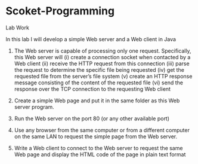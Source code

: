 Scoket-Programming
==================
Lab Work

In this lab I will develop a simple Web server and a Web client in Java

1.	The Web server is capable of processing only one request. Specifically, this Web server will
(i)	create a connection socket when contacted by a Web client
(ii)	receive the HTTP request from this connection
(iii)	parse the request to determine the specific file being requested
(iv)	get the requested file from the server’s file system
(v)	create an HTTP response message consisting of the content of the requested file
(vi)	send the response over the TCP connection to the requesting Web client

2.	Create a simple Web page and put it in the same folder as this Web server program.
3.	Run the Web server on the port 80 (or any other available port)
4.	Use any browser from the same computer or from a different computer on the same LAN to request the simple page from the Web server.
5.	Write a Web client to connect to the Web server to request the same Web page and display the HTML code of the page in plain text format

